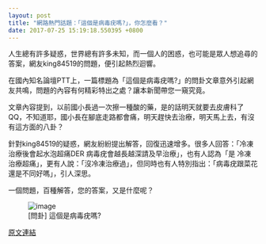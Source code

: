 ```yaml
---
layout: post
title: "網路熱門話題：「這個是病毒疣嗎?」，你怎麼看？"
date: 2017-07-25 15:19:18.550395 +0800
---
```


人生總有許多疑惑，世界總有許多未知，而一個人的困惑，也可能是眾人想追尋的答案，網友king84519的問題，便引起熱烈迴響。

在國內知名論壇PTT上，一篇標題為「這個是病毒疣嗎?」的問卦文章意外引起網友共鳴，問題的內容有何精彩特出之處？讓本新聞帶您一窺究竟。

文章內容提到，以前國小長過一次擦一種酸的藥，是的話明天就要去皮膚科了QQ，不知道耶，國小長在腳底走路都會痛，明天趕快去治療，明天馬上去，有沒有這方面的八卦？

針對king84519的疑惑，網友紛紛提出解答，回復迅速增多。很多人回答：「冷凍治療後會起水泡超痛DER 病毒疣會越長越深請及早治療」，也有人認為「是 冷凍治療超痛」，更有人說：「沒冷凍治療過」，但同時也有人特別指出：「病毒疣跟菜花還是不同好嗎」，引人深思。

一個問題，百種解答，您的答案，又是什麼呢？

<figure>
<img src="http://i.imgur.com/UINAkaC.jpg" alt="image">
<figcaption>
[問卦] 這個是病毒疣嗎?
</figcaption>
</figure>

<a href = "https://www.ptt.cc/bbs/Gossiping/M.1500920939.A.6D5.html">原文連結</a>

